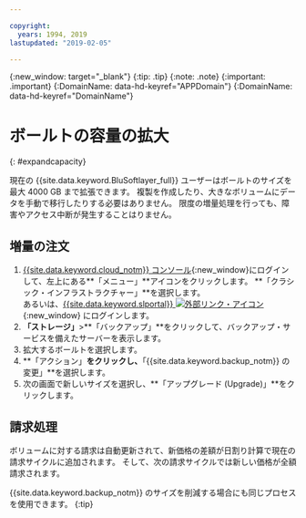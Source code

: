 ```yaml
---

copyright:
  years: 1994, 2019
lastupdated: "2019-02-05"

---
```

{:new_window: target="_blank"}
{:tip: .tip}
{:note: .note}
{:important: .important}
{:DomainName: data-hd-keyref="APPDomain"}
{:DomainName: data-hd-keyref="DomainName"}


# ボールトの容量の拡大
{: #expandcapacity}

現在の {{site.data.keyword.BluSoftlayer_full}} ユーザーはボールトのサイズを最大 4000 GB まで拡張できます。 複製を作成したり、大きなボリュームにデータを手動で移行したりする必要はありません。 限度の増量処理を行っても、障害やアクセス中断が発生することはりません。

## 増量の注文

1. [{{site.data.keyword.cloud_notm}} コンソール](https://{DomainName}/){:new_window}にログインして、左上にある**「メニュー」**アイコンをクリックします。 **「クラシック・インフラストラクチャー」**を選択します。<br/>
   あるいは、[{{site.data.keyword.slportal}} ![外部リンク・アイコン](../../icons/launch-glyph.svg "外部リンク・アイコン")](https://control.softlayer.com/){:new_window} にログインします。
2. **「ストレージ」**>**「バックアップ」**をクリックして、バックアップ・サービスを備えたサーバーを表示します。
3. 拡大するボールトを選択します。
4. **「アクション」**をクリックし、**「{{site.data.keyword.backup_notm}} の変更」**を選択します。
5. 次の画面で新しいサイズを選択し、**「アップグレード (Upgrade)」**をクリックします。

## 請求処理

ボリュームに対する請求は自動更新されて、新価格の差額が日割り計算で現在の請求サイクルに追加されます。 そして、次の請求サイクルでは新しい価格が全額請求されます。

{{site.data.keyword.backup_notm}} のサイズを削減する場合にも同じプロセスを使用できます。
{:tip}
